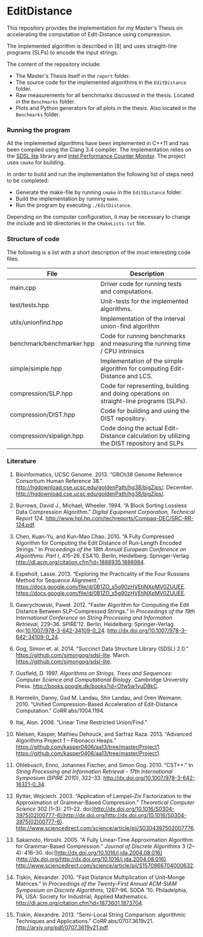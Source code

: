 EditDistance
============

This repository provides the implementation for my Master's Thesis on accelerating the computation of Edit-Distance using compression.

The implemented algorithm is described in [8] and uses straight-line programs (SLPs) to encode the input strings.

The content of the repository include:
 - The Master's Thesis itself in the `report` folder.
 - The source code for the implemented algorithms in the `EditDistance` folder.
 - Raw measurements for all benchmarks discussed in the thesis. Located in the `Benchmarks` folder.
 - Plots and Python generators for all plots in the thesis. Also located in the `Benchmarks` folder.
 

### Running the program
All the implemented algorithms have been implemented in C++11 and has been compiled using the Clang 3.4 compiler. The implementation relies on the [SDSL lite](https://github.com/simongog/sdsl-lite) library and [Intel Performance Counter Monitor](https://software.intel.com/en-us/articles/intel-performance-counter-monitor-a-better-way-to-measure-cpu-utilization). The project uses `cmake` for building.

In order to build and run the implementation the following list of steps need to be completed:
 - Generate the make-file by running `cmake` in the `EditDistance` folder.
 - Build the implementation by running `make`.
 - Run the program by executing `./EditDistance`.

Depending on the computer configuration, it may be necessary to change the include and lib directories in the `CMakeLists.txt` file.

### Structure of code
The following is a list with a short description of the most interesting code files:

| File | Description |
| --- | --- |
| main.cpp | Driver code for running tests and computations. |
| test/tests.hpp | Unit-tests for the implemented algorithms. |
| utils/unionfind.hpp | Implementation of the interval union-find algorithm |
| benchmark/benchmarker.hpp | Code for running benchmarks and measuring the running time / CPU intrinsics |
| simple/simple.hpp | Implementation of the simple algorithm for computing Edit-Distance and LCS. |
| compression/SLP.hpp | Code for representing, building and doing operations on straight-line programs (SLPs). |
| compression/DIST.hpp | Code for building and using the DIST repository. |
| compression/slpalign.hpp | Code doing the actual Edit-Distance calculation by utilizing the DIST repository and SLPs |

### Literature
1. Bioinformatics, UCSC Genome. 2013. “GRCh38 Genome Reference Consortium Human Reference 38.” <http://hgdownload.cse.ucsc.edu/goldenPath/hg38/bigZips/>. December. <http://hgdownload.cse.ucsc.edu/goldenPath/hg38/bigZips/>.

2. Burrows, David J., Michael; Wheeler. 1994. “A Block Sorting Lossless Data Compression Algorithm.” *Digital Equipment Corporation, Technical Report 124*. <http://www.hpl.hp.com/techreports/Compaq-DEC/SRC-RR-124.pdf>.

3. Chen, Kuan-Yu, and Kun-Mao Chao. 2010. “A Fully Compressed Algorithm for Computing the Edit Distance of Run-Length Encoded Strings.” In *Proceedings of the 18th Annual European Conference on Algorithms: Part I*, 415–26. ESA’10. Berlin, Heidelberg: Springer-Verlag. <http://dl.acm.org/citation.cfm?id=1888935.1888984>.

4. Espeholt, Lasse. 2013. “Exploring the Practicality of the Four Russians Method for Sequence Alignment.” <https://docs.google.com/file/d/0B1ZO_s5g90zHVEtiNXpMV0ZUUEE>. <https://docs.google.com/file/d/0B1ZO_s5g90zHVEtiNXpMV0ZUUEE>.

5. Gawrychowski, Paweł. 2012. “Faster Algorithm for Computing the Edit Distance Between SLP-Compressed Strings.” In *Proceedings of the 19th International Conference on String Processing and Information Retrieval*, 229–36. SPIRE’12. Berlin, Heidelberg: Springer-Verlag. doi:[10.1007/978-3-642-34109-0\_24](http://dx.doi.org/10.1007/978-3-642-34109-0_24). <http://dx.doi.org/10.1007/978-3-642-34109-0_24>.

6. Gog, Simon et. al. 2014. “Succinct Data Structure Library (SDSL) 2.0.” <https://github.com/simongog/sdsl-lite>. March. <https://github.com/simongog/sdsl-lite>.

7. Gusfield, D. 1997. *Algorithms on Strings, Trees and Sequences: Computer Science and Computational Biology*. Cambridge University Press. <http://books.google.dk/books?id=Ofw5w1yuD8kC>.

8. Hermelin, Danny, Gad M. Landau, Shir Landau, and Oren Weimann. 2010. “Unified Compression-Based Acceleration of Edit-Distance Computation.” *CoRR* abs/1004.1194.

9. Itai, Alon. 2006. “Linear Time Restricted Union/Find.”

10. Nielsen, Kasper, Mathieu Dehouck, and Sarfraz Raza. 2013. “Advanced Algorithms Project 1 – Fibonacci Heaps.” <https://github.com/kasper0406/aa13/tree/master/Project1>. <https://github.com/kasper0406/aa13/tree/master/Project1>.

11. Ohlebusch, Enno, Johannes Fischer, and Simon Gog. 2010. “CST++.” In *String Processing and Information Retrieval - 17th International Symposium (SPIRE 2010)*, 322–33. <http://dx.doi.org/10.1007/978-3-642-16321-0_34>.

12. Rytter, Wojciech. 2003. “Application of Lempel–Ziv Factorization to the Approximation of Grammar-Based Compression.” *Theoretical Computer Science* 302 (1–3): 211–22. doi:[http://dx.doi.org/10.1016/S0304-3975(02)00777-6](http://dx.doi.org/http://dx.doi.org/10.1016/S0304-3975(02)00777-6). <http://www.sciencedirect.com/science/article/pii/S0304397502007776>.

13. Sakamoto, Hiroshi. 2005. “A Fully Linear-Time Approximation Algorithm for Grammar-Based Compression.” *Journal of Discrete Algorithms* 3 (2–4): 416–30. doi:[http://dx.doi.org/10.1016/j.jda.2004.08.016](http://dx.doi.org/http://dx.doi.org/10.1016/j.jda.2004.08.016). <http://www.sciencedirect.com/science/article/pii/S1570866704000632>.

14. Tiskin, Alexander. 2010. “Fast Distance Multiplication of Unit-Monge Matrices.” In *Proceedings of the Twenty-First Annual ACM-SIAM Symposium on Discrete Algorithms*, 1287–96. SODA ’10. Philadelphia, PA, USA: Society for Industrial; Applied Mathematics. <http://dl.acm.org/citation.cfm?id=1873601.1873704>.

15. Tiskin, Alexandre. 2013. “Semi-Local String Comparison: algorithmic Techniques and Applications.” *CoRR* abs/0707.3619v21. <http://arxiv.org/pdf/0707.3619v21.pdf>.
